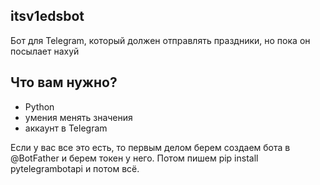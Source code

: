 ## itsv1edsbot

Бот для Telegram, который должен отправлять праздники, но пока он посылает нахуй

## Что вам нужно?
- Python
- умения менять значения
- аккаунт в Telegram

Если у вас все это есть, то первым делом берем создаем бота в @BotFather и берем токен у него.
Потом пишем pip install pytelegrambotapi
и потом всё.

